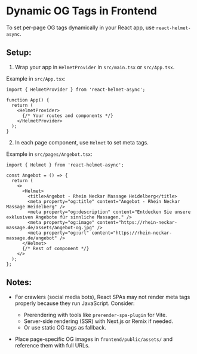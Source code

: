 # Dynamic OG Tags in Frontend

To set per-page OG tags dynamically in your React app, use `react-helmet-async`.

## Setup:
1. Wrap your app in `HelmetProvider` in `src/main.tsx` or `src/App.tsx`.

Example in `src/App.tsx`:
```tsx
import { HelmetProvider } from 'react-helmet-async';

function App() {
  return (
    <HelmetProvider>
      {/* Your routes and components */}
    </HelmetProvider>
  );
}
```

2. In each page component, use `Helmet` to set meta tags.

Example in `src/pages/Angebot.tsx`:
```tsx
import { Helmet } from 'react-helmet-async';

const Angebot = () => {
  return (
    <>
      <Helmet>
        <title>Angebot - Rhein Neckar Massage Heidelberg</title>
        <meta property="og:title" content="Angebot - Rhein Neckar Massage Heidelberg" />
        <meta property="og:description" content="Entdecken Sie unsere exklusiven Angebote für sinnliche Massagen." />
        <meta property="og:image" content="https://rhein-neckar-massage.de/assets/angebot-og.jpg" />
        <meta property="og:url" content="https://rhein-neckar-massage.de/angebot" />
      </Helmet>
      {/* Rest of component */}
    </>
  );
};
```

## Notes:
- For crawlers (social media bots), React SPAs may not render meta tags properly because they run JavaScript. Consider:
  - Prerendering with tools like `prerender-spa-plugin` for Vite.
  - Server-side rendering (SSR) with Next.js or Remix if needed.
  - Or use static OG tags as fallback.

- Place page-specific OG images in `frontend/public/assets/` and reference them with full URLs.